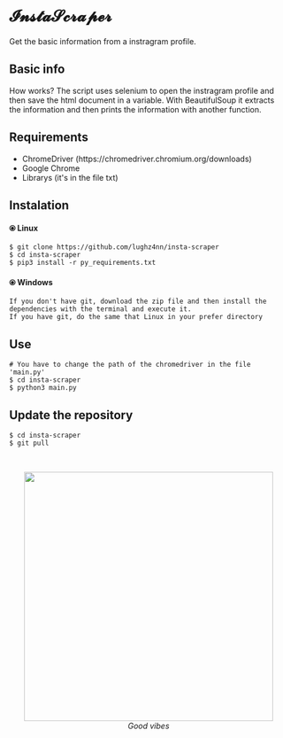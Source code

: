 # 𝓘𝓷𝓼𝓽𝓪𝓢𝓬𝓻𝓪𝓹𝓮𝓻
Get the basic information from a instragram profile.

## Basic info
How works? The script uses selenium to open the instragram profile and then save the html document in a variable. With BeautifulSoup it extracts the information and then prints the information with another function.


## Requirements
<ul>
  <li>ChromeDriver (https://chromedriver.chromium.org/downloads)</li>
  <li>Google Chrome</li>
  <li>Librarys (it's in the file txt)
</ul>


## Instalation

#### ⦿ Linux
```console
$ git clone https://github.com/lughz4nn/insta-scraper
$ cd insta-scraper
$ pip3 install -r py_requirements.txt
```

#### ⦿ Windows
    If you don't have git, download the zip file and then install the dependencies with the terminal and execute it.
    If you have git, do the same that Linux in your prefer directory


## Use
```console
# You have to change the path of the chromedriver in the file 'main.py'
$ cd insta-scraper
$ python3 main.py
```


## Update the repository
```console
$ cd insta-scraper
$ git pull
```

<br/>

<p align="center">
  <img src="https://thumbs.gfycat.com/AliveHauntingGavial-size_restricted.gif" width=450px> <br/>
  <i>Good vibes</i>
</p>
